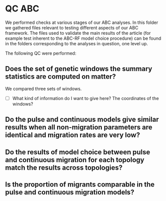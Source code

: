 # QC ABC

We performed checks at various stages of our ABC analyses. In this folder we gathered files relevant to testing different aspects of our ABC framework.
The files used to validate the main results of the article (for example test inherent to the ABC-RF model choice procedure) can be found in the folders corresponding to the analyses in question, one level up.

The following QC were performed:

## Does the set of genetic windows the summary statistics are computed on matter?

We compared three sets of windows.

- [ ] What kind of information do I want to give here? The coordinates of the windows?

## Do the pulse and continuous models give similar results when all non-migration parameters are identical and migration rates are very low?

## Do the results of model choice between pulse and continuous migration for each topology match the results across topologies?

## Is the proportion of migrants comparable in the pulse and continuous migration models?
